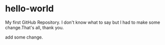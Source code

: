 # hello-world
My first GitHub Repository. 
I don't know what to say but I had to make some change.That's all, thank you.


add some change.
